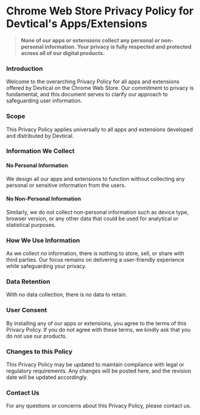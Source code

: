 # Chrome Web Store Privacy Policy for Devtical's Apps/Extensions

> **None of our apps or extensions collect any personal or non-personal information. Your privacy is fully respected and protected across all of our digital products.**

### Introduction
Welcome to the overarching Privacy Policy for all apps and extensions offered by Devtical on the Chrome Web Store. 
Our commitment to privacy is fundamental, and this document serves to clarify our approach to safeguarding user information.

### Scope
This Privacy Policy applies universally to all apps and extensions developed and distributed by Devtical.

### Information We Collect
#### No Personal Information
We design all our apps and extensions to function without collecting any personal or sensitive information from the users.

#### No Non-Personal Information
Similarly, we do not collect non-personal information such as device type, browser version, or any other data that could be used for analytical or statistical purposes.

### How We Use Information
As we collect no information, there is nothing to store, sell, or share with third parties. 
Our focus remains on delivering a user-friendly experience while safeguarding your privacy.

### Data Retention
With no data collection, there is no data to retain.

### User Consent
By installing any of our apps or extensions, you agree to the terms of this Privacy Policy. 
If you do not agree with these terms, we kindly ask that you do not use our products.

### Changes to this Policy
This Privacy Policy may be updated to maintain compliance with legal or regulatory requirements. 
Any changes will be posted here, and the revision date will be updated accordingly.

### Contact Us
For any questions or concerns about this Privacy Policy, please contact us.
